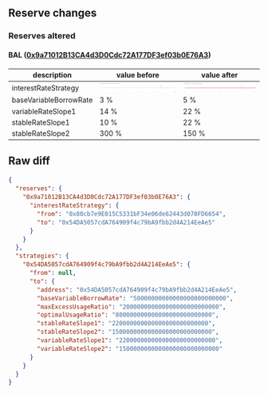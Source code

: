 ## Reserve changes

### Reserves altered

#### BAL ([0x9a71012B13CA4d3D0Cdc72A177DF3ef03b0E76A3](https://polygonscan.com/address/0x9a71012B13CA4d3D0Cdc72A177DF3ef03b0E76A3))

| description | value before | value after |
| --- | --- | --- |
| interestRateStrategy | ![[0x80cb7e9E015C5331bF34e06de62443d070FD6654](https://polygonscan.com/address/0x80cb7e9E015C5331bF34e06de62443d070FD6654)](/.assets/137_0x80cb7e9E015C5331bF34e06de62443d070FD6654.svg) | ![[0x54DA5057cdA764909f4c79bA9fbb2d4A214EeAe5](https://polygonscan.com/address/0x54DA5057cdA764909f4c79bA9fbb2d4A214EeAe5)](/.assets/137_0x54DA5057cdA764909f4c79bA9fbb2d4A214EeAe5.svg) |
| baseVariableBorrowRate | 3 % | 5 % |
| variableRateSlope1 | 14 % | 22 % |
| stableRateSlope1 | 10 % | 22 % |
| stableRateSlope2 | 300 % | 150 % |


## Raw diff

```json
{
  "reserves": {
    "0x9a71012B13CA4d3D0Cdc72A177DF3ef03b0E76A3": {
      "interestRateStrategy": {
        "from": "0x80cb7e9E015C5331bF34e06de62443d070FD6654",
        "to": "0x54DA5057cdA764909f4c79bA9fbb2d4A214EeAe5"
      }
    }
  },
  "strategies": {
    "0x54DA5057cdA764909f4c79bA9fbb2d4A214EeAe5": {
      "from": null,
      "to": {
        "address": "0x54DA5057cdA764909f4c79bA9fbb2d4A214EeAe5",
        "baseVariableBorrowRate": "50000000000000000000000000",
        "maxExcessUsageRatio": "200000000000000000000000000",
        "optimalUsageRatio": "800000000000000000000000000",
        "stableRateSlope1": "220000000000000000000000000",
        "stableRateSlope2": "1500000000000000000000000000",
        "variableRateSlope1": "220000000000000000000000000",
        "variableRateSlope2": "1500000000000000000000000000"
      }
    }
  }
}
```